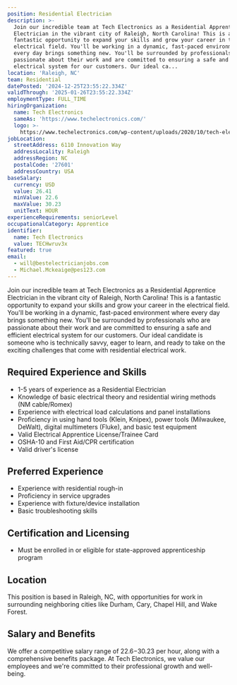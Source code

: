 ```yaml
---
position: Residential Electrician
description: >-
  Join our incredible team at Tech Electronics as a Residential Apprentice
  Electrician in the vibrant city of Raleigh, North Carolina! This is a
  fantastic opportunity to expand your skills and grow your career in the
  electrical field. You'll be working in a dynamic, fast-paced environment where
  every day brings something new. You'll be surrounded by professionals who are
  passionate about their work and are committed to ensuring a safe and efficient
  electrical system for our customers. Our ideal ca...
location: 'Raleigh, NC'
team: Residential
datePosted: '2024-12-25T23:55:22.334Z'
validThrough: '2025-01-26T23:55:22.334Z'
employmentType: FULL_TIME
hiringOrganization:
  name: Tech Electronics
  sameAs: 'https://www.techelectronics.com/'
  logo: >-
    https://www.techelectronics.com/wp-content/uploads/2020/10/tech-electronics-logo.png
jobLocation:
  streetAddress: 6110 Innovation Way
  addressLocality: Raleigh
  addressRegion: NC
  postalCode: '27601'
  addressCountry: USA
baseSalary:
  currency: USD
  value: 26.41
  minValue: 22.6
  maxValue: 30.23
  unitText: HOUR
experienceRequirements: seniorLevel
occupationalCategory: Apprentice
identifier:
  name: Tech Electronics
  value: TECHwruv3x
featured: true
email:
  - will@bestelectricianjobs.com
  - Michael.Mckeaige@pes123.com
---
```




Join our incredible team at Tech Electronics as a Residential Apprentice Electrician in the vibrant city of Raleigh, North Carolina! This is a fantastic opportunity to expand your skills and grow your career in the electrical field. You'll be working in a dynamic, fast-paced environment where every day brings something new. You'll be surrounded by professionals who are passionate about their work and are committed to ensuring a safe and efficient electrical system for our customers. Our ideal candidate is someone who is technically savvy, eager to learn, and ready to take on the exciting challenges that come with residential electrical work.

## Required Experience and Skills

- 1-5 years of experience as a Residential Electrician
- Knowledge of basic electrical theory and residential wiring methods (NM cable/Romex)
- Experience with electrical load calculations and panel installations
- Proficiency in using hand tools (Klein, Knipex), power tools (Milwaukee, DeWalt), digital multimeters (Fluke), and basic test equipment
- Valid Electrical Apprentice License/Trainee Card
- OSHA-10 and First Aid/CPR certification
- Valid driver's license

## Preferred Experience

- Experience with residential rough-in
- Proficiency in service upgrades
- Experience with fixture/device installation
- Basic troubleshooting skills

## Certification and Licensing

- Must be enrolled in or eligible for state-approved apprenticeship program

## Location

This position is based in Raleigh, NC, with opportunities for work in surrounding neighboring cities like Durham, Cary, Chapel Hill, and Wake Forest.

## Salary and Benefits

We offer a competitive salary range of $22.6-$30.23 per hour, along with a comprehensive benefits package. At Tech Electronics, we value our employees and we're committed to their professional growth and well-being.